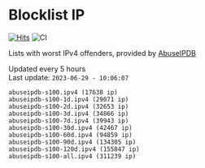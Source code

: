 # Blocklist IP

[![Hits](https://hits.seeyoufarm.com/api/count/incr/badge.svg?url=https%3A%2F%2Fgithub.com%2Fborestad%2Fblocklist-ip%2F&count_bg=%2379C83D&title_bg=%23555555&icon=&icon_color=%23E7E7E7&title=hits&edge_flat=false)](https://hits.seeyoufarm.com)  ![CI](https://img.shields.io/github/workflow/status/borestad/blocklist-ip/CI?style=flat-square)

Lists with worst IPv4 offenders, provided by [AbuseIPDB](https://www.abuseipdb.com/)

<!-- FOOTER-PLACEHOLDER -->
Updated every 5 hours<br>
Last update: `2023-06-29 - 10:06:07`
```
abuseipdb-s100.ipv4 (17638 ip)
abuseipdb-s100-1d.ipv4 (29071 ip)
abuseipdb-s100-2d.ipv4 (32653 ip)
abuseipdb-s100-3d.ipv4 (34866 ip)
abuseipdb-s100-7d.ipv4 (39943 ip)
abuseipdb-s100-30d.ipv4 (42467 ip)
abuseipdb-s100-60d.ipv4 (94859 ip)
abuseipdb-s100-90d.ipv4 (134305 ip)
abuseipdb-s100-120d.ipv4 (155847 ip)
abuseipdb-s100-all.ipv4 (311239 ip)
```
